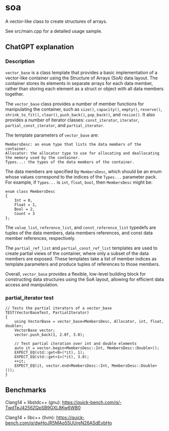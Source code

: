 # soa
A vector-like class to create structures of arrays.

See src/main.cpp for a detailed usage sample.

## ChatGPT explanation

### Description

`vector_base` is a class template that provides a basic implementation of a vector-like container using the Structure of Arrays (SoA) data layout. The container stores its elements in separate arrays for each data member, rather than storing each element as a struct or object with all data members together.

The `vector_base` class provides a number of member functions for manipulating the container, such as `size()`, `capacity()`, `empty()`, `reserve()`, `shrink_to_fit()`, `clear()`, `push_back()`, `pop_back()`, and `resize()`. It also provides a number of iterator classes: `const_iterator`, `iterator`, `partial_const_iterator`, and `partial_iterator`.

The template parameters of `vector_base` are:

    MembersDesc: an enum type that lists the data members of the container.
    Allocator: the allocator type to use for allocating and deallocating the memory used by the container.
    Types...: the types of the data members of the container.

The data members are specified by `MembersDesc`, which should be an enum whose values correspond to the indices of the `Types...` parameter pack. For example, if `Types...` is `int`, `float`, `bool`, then `MembersDesc` might be:

    enum class MembersDesc
    {
        Int = 0,
        Float = 1,
        Bool = 2,
        Count = 3
    };

The `value_list`, `reference_list`, and `const_reference_list` typedefs are tuples of the data members, data members references, and const data member references, respectively.

The `partial_ref_list` and `partial_const_ref_list` templates are used to create partial views of the container, where only a subset of the data members are exposed. These templates take a list of member indices as template parameters and produce tuples of references to those members.

Overall, `vector_base` provides a flexible, low-level building block for constructing data structures using the SoA layout, allowing for efficient data access and manipulation.

### partial_iterator test
    // Tests the partial iterators of a vector_base
    TEST(VectorBaseTest, PartialIterator)
    {
        using VectorBase = vector_base<MembersDesc, Allocator, int, float, double>;
        VectorBase vector;
        vector.push_back(1, 2.0f, 3.0);

        // Test partial iteration over int and double elements
        auto it = vector.begin<MembersDesc::Int, MembersDesc::Double>();
        EXPECT_EQ(std::get<0>(*it), 1);
        EXPECT_EQ(std::get<1>(*it), 3.0);
        ++it;
        EXPECT_EQ(it, vector.end<MembersDesc::Int, MembersDesc::Double>());
    }


## Benchmarks

Clang14 + libstdc++ (gnu): https://quick-bench.com/q/-TwdTeJ4256ZQpSB9GXL8Kw6WB0

Clang14 + libc++ (llvm): https://quick-bench.com/q/dwHoJR5MAq55UUreN26ASdEybHo
